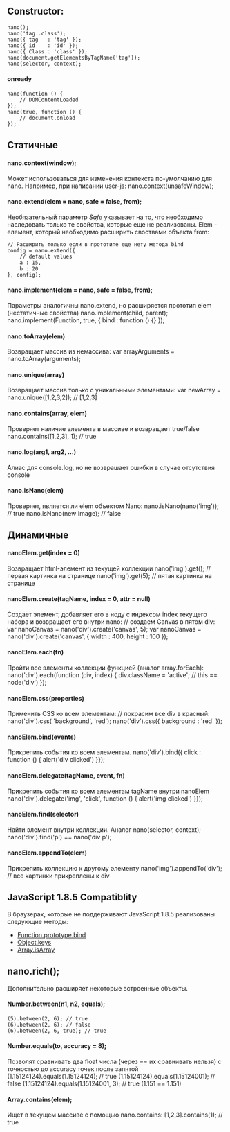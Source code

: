## Constructor:
	nano();
	nano('tag .class');
	nano({ tag   : 'tag' });
	nano({ id    : 'id' });
	nano({ Class : 'class' });
	nano(document.getElementsByTagName('tag'));
	nano(selector, context);

#### onready
	nano(function () {
		// DOMContentLoaded
	});
	nano(true, function () {
		// document.onload
	});
	
## Статичные
#### nano.context(window);
Может использоваться для изменения контекста по-умолчанию для nano. Например, при написании user-js:
	nano.context(unsafeWindow);

#### nano.extend(elem = nano, safe = false, from);

Необязательный параметр *Safe* указывает на то, что необходимо наследовать только те свойства, которые еще не реализованы.
Elem - елемент, который необходимо расширить своствами объекта from:

	// Расширить только если в прототипе еще нету метода bind
	config = nano.extend({
		// default values
		a : 15,
		b : 20
	}, config);

#### nano.implement(elem = nano, safe = false, from);
Параметры аналогичны nano.extend, но расширяется прототип elem (нестатичные свойства)
	nano.implement(child, parent);
	nano.implement(Function, true, { bind : function () {} });

#### nano.toArray(elem)
Возвращает массив из немассива:
	var arrayArguments = nano.toArray(arguments);

#### nano.unique(array)
Возвращает массив только с уникальными элементами:
	var newArray = nano.unique([1,2,3,2]); // [1,2,3]

#### nano.contains(array, elem)
Проверяет наличие элемента в массиве и возвращает true/false
	nano.contains([1,2,3], 1); // true

#### nano.log(arg1, arg2, ...)
Алиас для console.log, но не возврашает ошибки в случае отсутствия console

#### nano.isNano(elem)
Проверяет, является ли elem объектом Nano:
	nano.isNano(nano('img')); // true
	nano.isNano(new Image); // false

## Динамичные
#### nanoElem.get(index = 0)
Возвращает html-элемент из текущей коллекции
	nano('img').get();  // первая картинка на странице
	nano('img').get(5); // пятая картинка на странице

#### nanoElem.create(tagName, index = 0, attr = null)
Создает элемент, добавляет его в ноду с индексом index текущего набора и возвращает его внутри nano:
	// создаем Canvas в пятом div:
	var nanoCanvas = nano('div').create('canvas', 5);
	var nanoCanvas = nano('div').create('canvas', {
		width  : 400,
		height : 100
	});

#### nanoElem.each(fn)
Пройти все элементы коллекции функцией (аналог array.forEach):
	nano('div').each(function (div, index) {
		div.className = 'active';
		// this == node('div')
	});

#### nanoElem.css(properties)
Применить CSS ко всем элементам:
	// покрасим все div в красный:
	nano('div').css( 'background', 'red');
	nano('div').css({ background : 'red' });

#### nanoElem.bind(events)
Прикрепить события ко всем элементам.
	nano('div').bind({ click : function () {
		alert('div clicked')
	}});

#### nanoElem.delegate(tagName, event, fn)
Прикрепить события ко всем элементам tagName внутри nanoElem
	nano('div').delegate('img', 'click', function () {
		alert('img clicked')
	}});

#### nanoElem.find(selector)
Найти элемент внутри коллекции. Аналог nano(selector, context);
	nano('div').find('p') == nano('div p');

#### nanoElem.appendTo(elem)
Прикрепить коллекцию к другому элементу
	nano('img').appendTo('div'); // все картинки прикреплены к div

## JavaScript 1.8.5 Compatiblity
В браузерах, которые не поддерживают JavaScript 1.8.5 реализованы следующие методы:
<ul>
	<li><a href="https://developer.mozilla.org/en/JavaScript/Reference/Global_Objects/Function/bind">Function.prototype.bind</a></li>
	<li><a href="https://developer.mozilla.org/en/JavaScript/Reference/Global_Objects/Object/keys">Object.keys</a></li>
	<li><a href="https://developer.mozilla.org/en/JavaScript/Reference/Global_Objects/Array/isArray">Array.isArray</a></li>
</ul>

## nano.rich();
Дополнительно расширяет некоторые встроенные объекты.

#### Number.between(n1, n2, equals);
	(5).between(2, 6); // true
	(6).between(2, 6); // false
	(6).between(2, 6, true); // true

#### Number.equals(to, accuracy = 8);
Позволят сравнивать два float числа (через == их сравнивать нельзя) с точностью до accuracy точек после запятой
	(1.15124124).equals(1.15124124); // true
	(1.15124124).equals(1.15124001); // false
	(1.15124124).equals(1.15124001, 3); // true (1.151 == 1.151)

#### Array.contains(elem);
Ищет в текущем массиве с помощью nano.contains:
	[1,2,3].contains(1); // true